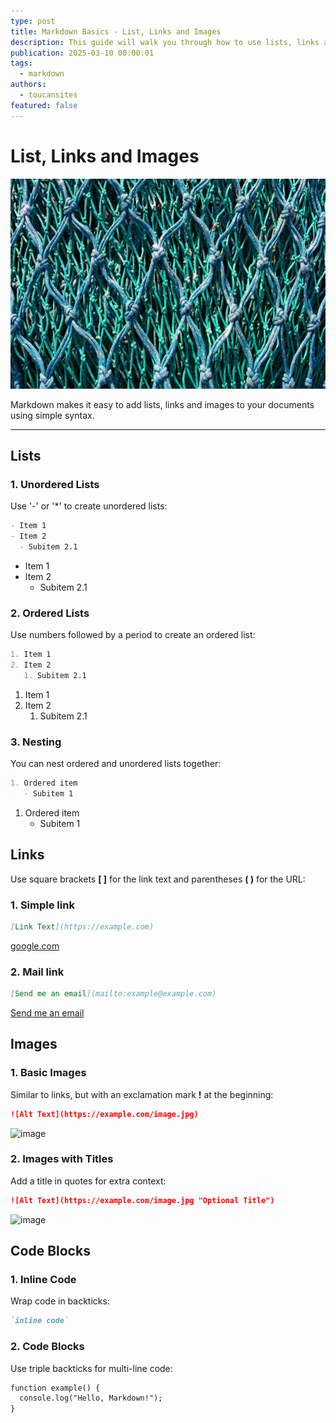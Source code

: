 ```yaml
---
type: post
title: Markdown Basics - List, Links and Images
description: This guide will walk you through how to use lists, links and images in Markdown
publication: 2025-03-10 00:00:01
tags:
  - markdown
authors:
  - toucansites
featured: false
---
```


# List, Links and Images

![Cover Image](./assets/cover.jpg)

Markdown makes it easy to add lists, links and images to your documents using simple syntax.

---

## Lists

### 1. Unordered Lists

Use '-' or '*' to create unordered lists:

```markdown
- Item 1
- Item 2
  - Subitem 2.1
```

- Item 1
- Item 2
  - Subitem 2.1

### 2. Ordered Lists

Use numbers followed by a period to create an ordered list:

```markdown
1. Item 1
2. Item 2
   1. Subitem 2.1
```

1. Item 1
2. Item 2
   1. Subitem 2.1

### 3. Nesting

You can nest ordered and unordered lists together:

```markdown
1. Ordered item
   - Subitem 1
```

1. Ordered item
   - Subitem 1

## Links

Use square brackets **[ ]** for the link text and parentheses **( )** for the URL:

### 1. Simple link

```markdown
[Link Text](https://example.com)
```

[google.com](https://google.com)

### 2. Mail link

```markdown
[Send me an email](mailto:example@example.com)
```

[Send me an email](mailto:example@example.com)

## Images

### 1. Basic Images

Similar to links, but with an exclamation mark **!** at the beginning:

```markdown
![Alt Text](https://example.com/image.jpg)
```

![image](https://img.freepik.com/free-photo/transparent-colourful-autumn-leaves_23-2148239694.jpg)

### 2. Images with Titles

Add a title in quotes for extra context:

```markdown
![Alt Text](https://example.com/image.jpg "Optional Title")
```

![image](https://img.freepik.com/free-photo/transparent-colourful-autumn-leaves_23-2148239694.jpg "with title")

## Code Blocks

### 1. Inline Code

Wrap code in backticks:

```markdown
`inline code`
```

### 2. Code Blocks

Use triple backticks for multi-line code:

```markdown
function example() {
  console.log("Hello, Markdown!");
}
```